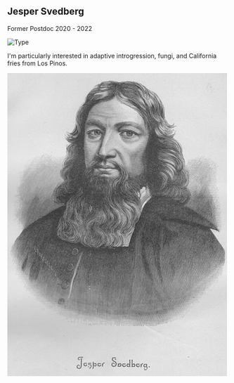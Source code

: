 ## Jesper Svedberg
Former Postdoc 2020 - 2022

![Type](https://img.shields.io/badge/FileType-.bed-red)


I'm particularly interested in adaptive introgression, fungi, and California fries from Los Pinos. 

<img src='jesper.jpeg'  alt='jesper' width='500'/>
